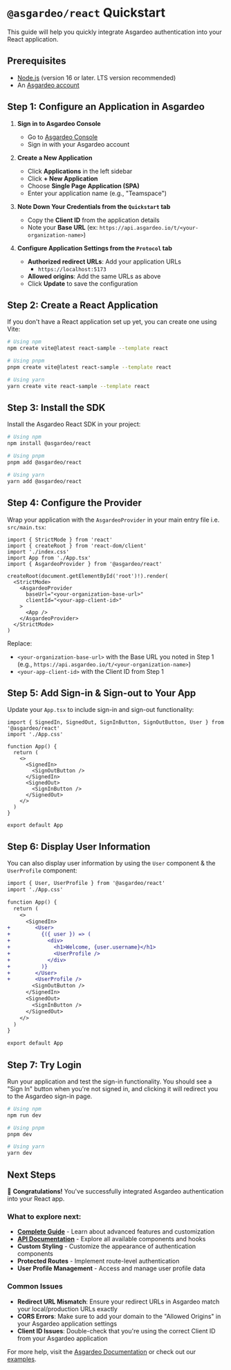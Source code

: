 # `@asgardeo/react` Quickstart

This guide will help you quickly integrate Asgardeo authentication into your React application.

## Prerequisites

- [Node.js](https://nodejs.org/en/download) (version 16 or later. LTS version recommended)
- An [Asgardeo account](https://wso2.com/asgardeo/docs/get-started/create-asgardeo-account/)

## Step 1: Configure an Application in Asgardeo

1. **Sign in to Asgardeo Console**
   - Go to [Asgardeo Console](https://console.asgardeo.io/)
   - Sign in with your Asgardeo account

2. **Create a New Application**
   - Click **Applications** in the left sidebar
   - Click **+ New Application**
   - Choose **Single Page Application (SPA)**
   - Enter your application name (e.g., "Teamspace")

3. **Note Down Your Credentials from the `Quickstart` tab**
   - Copy the **Client ID** from the application details
   - Note your **Base URL** (ex: `https://api.asgardeo.io/t/<your-organization-name>`)

4. **Configure Application Settings from the `Protocol` tab**
   - **Authorized redirect URLs**: Add your application URLs
     - `https://localhost:5173`
   - **Allowed origins**: Add the same URLs as above
   - Click **Update** to save the configuration

## Step 2: Create a React Application

If you don't have a React application set up yet, you can create one using Vite:

```bash
# Using npm
npm create vite@latest react-sample --template react

# Using pnpm
pnpm create vite@latest react-sample --template react

# Using yarn
yarn create vite react-sample --template react
```

## Step 3: Install the SDK

Install the Asgardeo React SDK in your project:

```bash
# Using npm
npm install @asgardeo/react

# Using pnpm
pnpm add @asgardeo/react

# Using yarn
yarn add @asgardeo/react
```

## Step 4: Configure the Provider

Wrap your application with the `AsgardeoProvider` in your main entry file i.e. `src/main.tsx`:

```tsx
import { StrictMode } from 'react'
import { createRoot } from 'react-dom/client'
import './index.css'
import App from './App.tsx'
import { AsgardeoProvider } from '@asgardeo/react'

createRoot(document.getElementById('root')!).render(
  <StrictMode>
    <AsgardeoProvider
      baseUrl="<your-organization-base-url>"
      clientId="<your-app-client-id>"
    >
      <App />
    </AsgardeoProvider>
  </StrictMode>
)
```

Replace:
- `<your-organization-base-url>` with the Base URL you noted in Step 1 (e.g., `https://api.asgardeo.io/t/<your-organization-name>`)
- `<your-app-client-id>` with the Client ID from Step 1

## Step 5: Add Sign-in & Sign-out to Your App

Update your `App.tsx` to include sign-in and sign-out functionality:

```tsx
import { SignedIn, SignedOut, SignInButton, SignOutButton, User } from '@asgardeo/react'
import './App.css'

function App() {
  return (
    <>
      <SignedIn>
        <SignOutButton />
      </SignedIn>
      <SignedOut>
        <SignInButton />
      </SignedOut>
    </>
  )
}

export default App
```

## Step 6: Display User Information

You can also display user information by using the `User` component & the `UserProfile` component:

```diff
import { User, UserProfile } from '@asgardeo/react'
import './App.css'

function App() {
  return (
    <>
      <SignedIn>
+        <User>
+          {({ user }) => (
+            <div>
+              <h1>Welcome, {user.username}</h1>
+              <UserProfile />
+            </div>
+          )}
+        </User>
+        <UserProfile />
        <SignOutButton />
      </SignedIn>
      <SignedOut>
        <SignInButton />
      </SignedOut>
    </>
  )
}

export default App
```

## Step 7: Try Login

Run your application and test the sign-in functionality. You should see a "Sign In" button when you're not signed in, and clicking it will redirect you to the Asgardeo sign-in page.

```bash
# Using npm
npm run dev

# Using pnpm
pnpm dev

# Using yarn
yarn dev
```

## Next Steps

🎉 **Congratulations!** You've successfully integrated Asgardeo authentication into your React app.

### What to explore next:

- **[Complete Guide](./COMPLETE%20GUIDE.md)** - Learn about advanced features and customization
- **[API Documentation](./API.md)** - Explore all available components and hooks
- **Custom Styling** - Customize the appearance of authentication components
- **Protected Routes** - Implement route-level authentication
- **User Profile Management** - Access and manage user profile data

### Common Issues

- **Redirect URL Mismatch**: Ensure your redirect URLs in Asgardeo match your local/production URLs exactly
- **CORS Errors**: Make sure to add your domain to the "Allowed Origins" in your Asgardeo application settings
- **Client ID Issues**: Double-check that you're using the correct Client ID from your Asgardeo application

For more help, visit the [Asgardeo Documentation](https://wso2.com/asgardeo/docs/) or check out our [examples](../../examples/).
